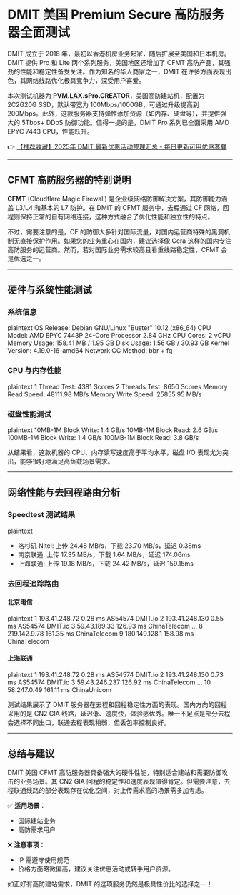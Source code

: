 # DMIT 美国 Premium Secure 高防服务器全面测试

DMIT 成立于 2018 年，最初以香港机房业务起家，随后扩展至美国和日本机房。DMIT 提供 Pro 和 Lite 两个系列服务，美国地区还增加了 CFMT 高防产品，其强劲的性能和稳定性备受关注。作为知名的华人商家之一，DMIT 在许多方面表现出色，其网络线路优化极具竞争力，深受用户喜爱。

本次测试机器为 **PVM.LAX.sPro.CREATOR**，美国高防建站机，配置为 2C2G20G SSD，默认带宽为 100Mbps/1000GB，可通过升级提高到 200Mbps。此外，这款服务器支持弹性添加资源（如内存、硬盘等），并提供强大的 5Tbps+ DDoS 防御功能。值得一提的是，DMIT Pro 系列已全面采用 AMD EPYC 7443 CPU，性能跃升。

👉 [【推荐收藏】2025年 DMIT 最新优惠活动整理汇总 - 每日更新可用优惠套餐](https://bit.ly/dmit_coupon)

---

## **CFMT 高防服务器的特别说明**

**CFMT** (Cloudflare Magic Firewall) 是企业级网络防御解决方案，其防御能力涵盖 L3/L4 和基本的 L7 防护。在 DMIT 的 CFMT 服务中，去程通过 CF 网络，回程则保持正常的自有网络连接，这种方式融合了优化性能和独立性的特点。

不过，需要注意的是，CF 的防御大多针对国际流量，对国内运营商特殊的黑洞机制无直接保护作用。如果您的业务重心在国内，建议选择像 Cera 这样的国内专注高防服务的运营商。然而，若对国际业务需求较高且看重线路稳定性，CFMT 会是优选之一。

---

## **硬件与系统性能测试**

### 系统信息
plaintext
OS Release:            Debian GNU/Linux "Buster" 10.12 (x86_64)
CPU Model:             AMD EPYC 7443P 24-Core Processor 2.84 GHz
CPU Cores:             2 vCPU
Memory Usage:          158.41 MB / 1.95 GB
Disk Usage:            1.56 GB / 30.93 GB
Kernel Version:        4.19.0-16-amd64
Network CC Method:     bbr + fq


### CPU 与内存性能
plaintext
1 Thread Test:          4381 Scores
2 Threads Test:         8650 Scores
Memory Read Speed:      48111.98 MB/s
Memory Write Speed:     25855.95 MB/s


### 磁盘性能测试
plaintext
10MB-1M Block Write:    1.4 GB/s
10MB-1M Block Read:     2.6 GB/s
100MB-1M Block Write:   1.4 GB/s
100MB-1M Block Read:    3.8 GB/s


从结果看，这款机器的 CPU、内存读写速度高于平均水平，磁盘 I/O 表现尤为突出，能够很好地满足高负载场景需求。

---

## **网络性能与去回程路由分析**

### Speedtest 测试结果
plaintext
- 洛杉矶 Nitel: 上传 24.48 MB/s，下载 23.70 MB/s，延迟 0.38ms
- 南京联通: 上传 17.35 MB/s，下载 1.64 MB/s，延迟 174.06ms
- 上海联通: 上传 19.18 MB/s，下载 24.42 MB/s，延迟 159.15ms


### 去回程追踪路由

#### 北京电信
plaintext
1  193.41.248.72  0.28 ms  AS54574  DMIT.io
2  193.41.248.130  0.55 ms  AS54574  DMIT.io
3  59.43.189.33  126.93 ms  ChinaTelecom
...
8  219.142.9.78  161.35 ms  ChinaTelecom
9  180.149.128.1  158.98 ms  ChinaTelecom


#### 上海联通
plaintext
1  193.41.248.72  0.28 ms  AS54574  DMIT.io
2  193.41.248.130  0.73 ms  AS54574  DMIT.io
3  59.43.246.237  126.92 ms  ChinaTelecom
...
10  58.247.0.49  161.11 ms  ChinaUnicom


测试结果展示了 DMIT 服务器在去程和回程稳定性方面的表现。国内方向的回程采用的是 CN2 GIA 线路，延迟低、速度快，体验感优秀。唯一不足点是部分去程会选择不同出口，联通去程表现稍弱，但丢包率控制良好。

---

## **总结与建议**

DMIT 美国 CFMT 高防服务器具备强大的硬件性能，特别适合建站和需要防御攻击的业务场景。其 CN2 GIA 回程的稳定性和速度表现值得肯定。但需要注意，去程联通线路的部分表现存在优化空间，对上传需求高的场景需多加考虑。

✅ **适用场景**： 
- 国际建站业务
- 高防需求用户

❌ **注意事项**：
- IP 需遵守使用规范
- 价格方面略微偏高，建议关注优惠活动或转手用户资源。

如正好有高防建站需求，DMIT 的这项服务仍然是极具性价比的选择之一！